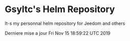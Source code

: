 # Gsyltc's Helm Repository

It-s my personnal helm repository for Jeedom and others

Derniere mise a jour Fri Nov 15 18:59:22 UTC 2019
